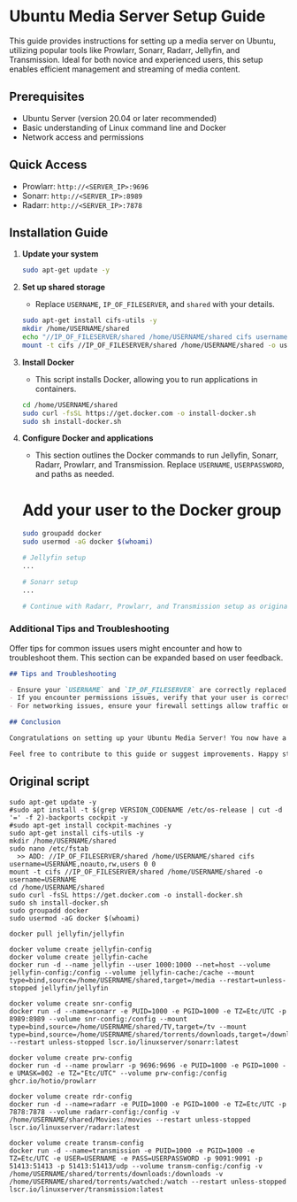 # Ubuntu Media Server Setup Guide

This guide provides instructions for setting up a media server on Ubuntu, utilizing popular tools like Prowlarr, Sonarr, Radarr, Jellyfin, and Transmission. Ideal for both novice and experienced users, this setup enables efficient management and streaming of media content.

## Prerequisites

- Ubuntu Server (version 20.04 or later recommended)
- Basic understanding of Linux command line and Docker
- Network access and permissions

## Quick Access

- Prowlarr: `http://<SERVER_IP>:9696`
- Sonarr: `http://<SERVER_IP>:8989`
- Radarr: `http://<SERVER_IP>:7878`

## Installation Guide

1. **Update your system**

    ```bash
    sudo apt-get update -y
    ```

2. **Set up shared storage**

    - Replace `USERNAME`, `IP_OF_FILESERVER`, and `shared` with your details.

    ```bash
    sudo apt-get install cifs-utils -y
    mkdir /home/USERNAME/shared
    echo "//IP_OF_FILESERVER/shared /home/USERNAME/shared cifs username=USERNAME,noauto,rw,users 0 0" | sudo tee -a /etc/fstab
    mount -t cifs //IP_OF_FILESERVER/shared /home/USERNAME/shared -o username=USERNAME
    ```

3. **Install Docker**

    - This script installs Docker, allowing you to run applications in containers.

    ```bash
    cd /home/USERNAME/shared
    sudo curl -fsSL https://get.docker.com -o install-docker.sh
    sudo sh install-docker.sh
    ```

4. **Configure Docker and applications**

    - This section outlines the Docker commands to run Jellyfin, Sonarr, Radarr, Prowlarr, and Transmission. Replace `USERNAME`, `USERPASSWORD`, and paths as needed.

    # Add your user to the Docker group
    ```bash
    sudo groupadd docker
    sudo usermod -aG docker $(whoami)

    # Jellyfin setup
    ...

    # Sonarr setup
    ...

    # Continue with Radarr, Prowlarr, and Transmission setup as originally provided
    ```

### Additional Tips and Troubleshooting

Offer tips for common issues users might encounter and how to troubleshoot them. This section can be expanded based on user feedback.

```markdown
## Tips and Troubleshooting

- Ensure your `USERNAME` and `IP_OF_FILESERVER` are correctly replaced throughout the script.
- If you encounter permissions issues, verify that your user is correctly added to the Docker group and that you have logged out and back in for the changes to take effect.
- For networking issues, ensure your firewall settings allow traffic on the necessary ports.

## Conclusion

Congratulations on setting up your Ubuntu Media Server! You now have a powerful setup for managing and streaming your media content. Explore adding your media to Jellyfin, configuring Sonarr and Radarr for automatic downloads, and optimizing your server performance.

Feel free to contribute to this guide or suggest improvements. Happy streaming!
```

## Original script

```
sudo apt-get update -y
#sudo apt install -t $(grep VERSION_CODENAME /etc/os-release | cut -d '=' -f 2)-backports cockpit -y
#sudo apt-get install cockpit-machines -y
sudo apt-get install cifs-utils -y
mkdir /home/USERNAME/shared
sudo nano /etc/fstab
  >> ADD: //IP_OF_FILESERVER/shared /home/USERNAME/shared cifs username=USERNAME,noauto,rw,users 0 0
mount -t cifs //IP_OF_FILESERVER/shared /home/USERNAME/shared -o username=USERNAME
cd /home/USERNAME/shared
sudo curl -fsSL https://get.docker.com -o install-docker.sh
sudo sh install-docker.sh
sudo groupadd docker
sudo usermod -aG docker $(whoami)

docker pull jellyfin/jellyfin

docker volume create jellyfin-config
docker volume create jellyfin-cache
docker run -d --name jellyfin --user 1000:1000 --net=host --volume jellyfin-config:/config --volume jellyfin-cache:/cache --mount type=bind,source=/home/USERNAME/shared,target=/media --restart=unless-stopped jellyfin/jellyfin

docker volume create snr-config
docker run -d --name=sonarr -e PUID=1000 -e PGID=1000 -e TZ=Etc/UTC -p 8989:8989 --volume snr-config:/config --mount type=bind,source=/home/USERNAME/shared/TV,target=/tv --mount type=bind,source=/home/USERNAME/shared/torrents/downloads,target=/downloads --restart unless-stopped lscr.io/linuxserver/sonarr:latest

docker volume create prw-config
docker run -d --name prowlarr -p 9696:9696 -e PUID=1000 -e PGID=1000 -e UMASK=002 -e TZ="Etc/UTC" --volume prw-config:/config ghcr.io/hotio/prowlarr

docker volume create rdr-config
docker run -d --name=radarr -e PUID=1000 -e PGID=1000 -e TZ=Etc/UTC -p 7878:7878 --volume radarr-config:/config -v /home/USERNAME/shared/Movies:/movies --restart unless-stopped lscr.io/linuxserver/radarr:latest

docker volume create transm-config
docker run -d --name=transmission -e PUID=1000 -e PGID=1000 -e TZ=Etc/UTC -e USER=USERNAME -e PASS=USERPASSWORD -p 9091:9091 -p 51413:51413 -p 51413:51413/udp --volume transm-config:/config -v /home/USERNAME/shared/torrents/downloads:/downloads -v /home/USERNAME/shared/torrents/watched:/watch --restart unless-stopped lscr.io/linuxserver/transmission:latest



```
